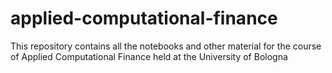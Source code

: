 # applied-computational-finance
This repository contains all the notebooks and other material for the course of Applied Computational Finance held at the University of Bologna
